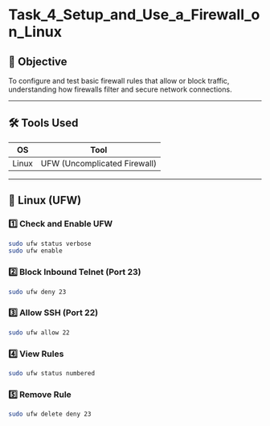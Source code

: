 # Task_4_Setup_and_Use_a_Firewall_on_Linux

## 🎯 Objective
To configure and test basic firewall rules that allow or block traffic, understanding how firewalls filter and secure network connections.

---

## 🛠️ Tools Used

| OS        | Tool                        |
|-----------|-----------------------------|
| Linux     | UFW (Uncomplicated Firewall)|

---

## 🐧 Linux (UFW)

### 1️⃣ Check and Enable UFW

```bash
sudo ufw status verbose
sudo ufw enable
```

### 2️⃣  Block Inbound Telnet (Port 23)

```bash
sudo ufw deny 23
```

### 3️⃣ Allow SSH (Port 22)

```bash
sudo ufw allow 22
```

### 4️⃣ View Rules

```bash
sudo ufw status numbered
```

### 5️⃣ Remove Rule

```bash
sudo ufw delete deny 23
```

